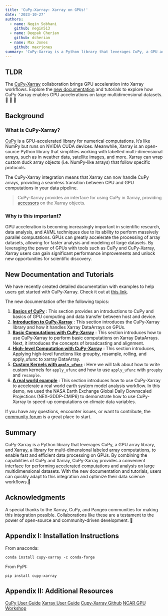 ```yaml
---
title: 'CuPy-Xarray: Xarray on GPUs!'
date: '2023-10-27'
authors:
  - name: Negin Sobhani
    github: negin513
  - name: Deepak Cherian
    github: dcherian
  - name: Max Jones
    github: maxrjones
summary: 'CuPy-Xarray is a Python library that leverages CuPy, a GPU array library, and Xarray, a library for multi-dimensional labeled array computations, to enable fast and efficient data processing on GPUs.'
---
```


## TLDR

The [CuPy-Xarray](https://github.com/xarray-contrib/cupy-xarray) collaboration brings GPU acceleration into Xarray workflows. Explore the [new documentation](https://cupy-xarray.readthedocs.io/) and tutorials to explore how CuPy-Xarray enables GPU accelerations on large multidimensional datasets. 🎉 🥳 🚀

## Background

### What is CuPy-Xarray?

[CuPy](https://cupy.dev) is a GPU-accelerated library for numerical computations. It’s like NumPy but runs on NVIDIA CUDA devices. Meanwhile, Xarray is an open-source Python library that simplifies working with labelled multi-dimensional arrays, such as in weather data, satellite images, and more. Xarray can wrap custom duck array objects (i.e. NumPy-like arrays) that follow specific protocols.

The CuPy-Xarray integration means that Xarray can now handle CuPy arrays, providing a seamless transition between CPU and GPU computations in your data pipeline.

> CuPy-Xarray provides an interface for using CuPy in Xarray, providing [accessors](https://docs.xarray.dev/en/stable/internals/extending-xarray.html) on the Xarray objects.

### Why is this important?

GPU acceleration is becoming increasingly important in scientific research, data analysis, and AI/ML techniques due to its ability to perform massively parallel computations. GPUs can greatly accelerate the processing of array datasets, allowing for faster analysis and modeling of large datasets. By leveraging the power of GPUs with tools such as CuPy and CuPy-Xarray, Xarray users can gain significant performance improvements and unlock new opportunities for scientific discovery.

## New Documentation and Tutorials

We have recently created detailed documentation with examples to help users get started with CuPy-Xarray. Check it out at [this link](https://cupy-xarray.readthedocs.io/en/latest/).

The new documentation offer the following topics:

1. **[Basics of CuPy](https://cupy-xarray.readthedocs.io/source/cupy-basics.html)** : This section provides an introductions to CuPy and basics of GPU computing and data transfer between host and device.
2. **[Introduction to CuPy-Xarray](https://cupy-xarray.readthedocs.io/source/introduction.html)** : This section introduces the CuPy-Xarray library and how it handles Xarray DataArrays on GPUs.
3. **[Basic Computations with CuPy-Xarray](https://cupy-xarray.readthedocs.io/source/basic-computations.html)** : This section introduces how to use CuPy-Xarray to perform basic computations on Xarray DataArrays. Next, it introduces the concepts of broadcasting and alignment.
4. **[High-level Computation with CuPy-Xarray](https://cupy-xarray.readthedocs.io/source/basic-computations.html#)** : This section introduces, Applying high-level functions like groupby, resample, rolling, and apply_ufunc to xarray DataArray.
5. **[Custom Kernels with `apply_ufunc`](https://cupy-xarray.readthedocs.io/source/apply-ufunc.html)** : Here we will talk about how to write custom kernels for `apply_ufunc` and how to use `apply_ufunc` with `groupby` and `resample`.
6. **[A real world example](https://cupy-xarray.readthedocs.io/source/real-example-1.html)** : This section introduces how to use CuPy-Xarray to accelerate a real world earth system model analysis workflow. In this demo, we used the NASA Earth Exchange Global Daily Downscaled Projections (NEX-GDDP-CMIP6) to demonstrate how to use CuPy-Xarray to speed-up computations on climate data variables.

If you have any questions, encounter issues, or want to contribute, the [community forum](https://discourse.pangeo.io) is a great place to start.

## Summary

CuPy-Xarray is a Python library that leverages CuPy, a GPU array library, and Xarray, a library for multi-dimensional labeled array computations, to enable fast and efficient data processing on GPUs. By combining the capabilities of CuPy and Xarray, CuPy-Xarray provides a convenient interface for performing accelerated computations and analysis on large multidimensional datasets. With the new documentation and tutorials, users can quickly adapt to this integration and optimize their data science workflows.🚀

## Acknowledgments

A special thanks to the Xarray, CuPy, and Pangeo communities for making this integration possible. Collaborations like these are a testament to the power of open-source and community-driven development. 💪

## Appendix I: Installation Instructions

From anaconda:

```shell
conda install cupy-xarray -c conda-forge
```

From PyPI:

```shell
pip install cupy-xarray
```

## Appendix II: Additional Resources

[CuPy User Guide](https://docs.cupy.dev/en/stable/user_guide/index.html)
[Xarray User Guide](https://docs.xarray.dev/en/stable/user-guide/index.html)
[Cupy-Xarray Github](https://github.com/xarray-contrib/cupy-xarray.git)
[NCAR GPU Workshop](https://github.com/NCAR/GPU_workshop)
